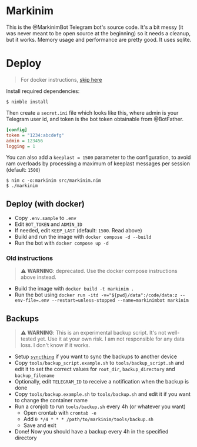 # Markinim
This is the @MarkinimBot Telegram bot's source code. It's a bit messy (it was never meant to be open source at the beginning) so it needs a cleanup, but it works. Memory usage and performance are pretty good. It uses sqlite.

# Deploy
> For docker instructions, [skip here](#deploy-with-docker)

Install required dependencies:

```shell
$ nimble install
```

Then create a `secret.ini` file which looks like this, where admin is your Telegram user id, and token is the bot token obtainable from @BotFather.

```ini
[config]
token = "1234:abcdefg"
admin = 123456
logging = 1
```

You can also add a `keeplast = 1500` parameter to the configuration, to avoid ram overloads by processing a maximum of keeplast messages per session (default: `1500`)

```shell
$ nim c -o:markinim src/markinim.nim
$ ./markinim
```
## Deploy (with docker)
- Copy `.env.sample` to `.env`
- Edit `BOT_TOKEN` and `ADMIN_ID`
- If needed, edit `KEEP_LAST` (default: `1500`. Read above)
- Build and run the image with `docker compose -d --build`
- Run the bot with `docker compose up -d`

### Old instructions
> ⚠️ **WARNING**: deprecated. Use the docker compose instructions above instead.
- Build the image with `docker build -t markinim .`
- Run the bot using `docker run -itd -v="${pwd}/data":/code/data:z --env-file=.env --restart=unless-stopped --name=markinimbot markinim`

## Backups
> ⚠️ **WARNING**: This is an experimental backup script. It's not well-tested yet. Use it at your own risk. I am not responsible for any data loss. I don't know if it works.
- Setup [`syncthing`](https://syncthing.net/) if you want to sync the backups to another device
- Copy `tools/backup_script.example.sh` to `tools/backup_script.sh` and edit it to set the correct values for `root_dir`, `backup_directory` and `backup_filename`
- Optionally, edit `TELEGRAM_ID` to receive a notification when the backup is done
- Copy `tools/backup.example.sh` to `tools/backup.sh` and edit it if you want to change the container name
- Run a cronjob to run `tools/backup.sh` every 4h (or whatever you want)
  - Open crontab with `crontab -e`
  - Add `0 */4 * * * /path/to/markinim/tools/backup.sh`
  - Save and exit
- Done! Now you should have a backup every 4h in the specified directory
